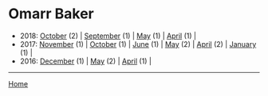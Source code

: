 # Omarr Baker

  * 2018: 
      [October](./omarr-baker-2018-10.md) (2) | 
      [September](./omarr-baker-2018-09.md) (1) | 
      [May](./omarr-baker-2018-05.md) (1) | 
      [April](./omarr-baker-2018-04.md) (1) | 
  * 2017: 
      [November](./omarr-baker-2017-11.md) (1) | 
      [October](./omarr-baker-2017-10.md) (1) | 
      [June](./omarr-baker-2017-06.md) (1) | 
      [May](./omarr-baker-2017-05.md) (2) | 
      [April](./omarr-baker-2017-04.md) (2) | 
      [January](./omarr-baker-2017-01.md) (1) | 
  * 2016: 
      [December](./omarr-baker-2016-12.md) (1) | 
      [May](./omarr-baker-2016-05.md) (2) | 
      [April](./omarr-baker-2016-04.md) (1) | 

----

[Home](../)
